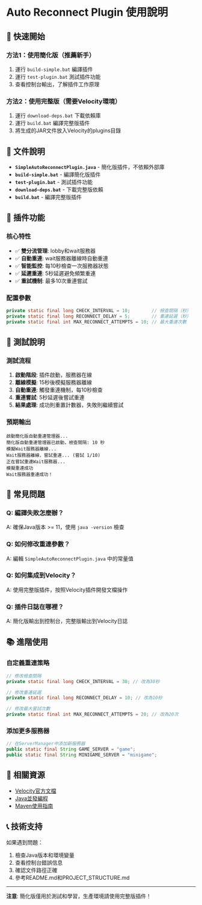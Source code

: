 # Auto Reconnect Plugin 使用說明

## 🚀 快速開始

### 方法1：使用簡化版（推薦新手）
1. 運行 `build-simple.bat` 編譯插件
2. 運行 `test-plugin.bat` 測試插件功能
3. 查看控制台輸出，了解插件工作原理

### 方法2：使用完整版（需要Velocity環境）
1. 運行 `download-deps.bat` 下載依賴庫
2. 運行 `build.bat` 編譯完整版插件
3. 將生成的JAR文件放入Velocity的plugins目錄

## 📁 文件說明

- **`SimpleAutoReconnectPlugin.java`** - 簡化版插件，不依賴外部庫
- **`build-simple.bat`** - 編譯簡化版插件
- **`test-plugin.bat`** - 測試插件功能
- **`download-deps.bat`** - 下載完整版依賴
- **`build.bat`** - 編譯完整版插件

## 🔧 插件功能

### 核心特性
- ✅ **雙分流管理**: lobby和wait服務器
- ✅ **自動重連**: wait服務器離線時自動重連
- ✅ **智能監控**: 每10秒檢查一次服務器狀態
- ✅ **延遲重連**: 5秒延遲避免頻繁重連
- ✅ **重試機制**: 最多10次重連嘗試

### 配置參數
```java
private static final long CHECK_INTERVAL = 10;        // 檢查間隔（秒）
private static final long RECONNECT_DELAY = 5;        // 重連延遲（秒）
private static final int MAX_RECONNECT_ATTEMPTS = 10; // 最大重連次數
```

## 🧪 測試說明

### 測試流程
1. **啟動階段**: 插件啟動，服務器在線
2. **離線模擬**: 15秒後模擬服務器離線
3. **自動重連**: 觸發重連機制，每10秒檢查
4. **重連嘗試**: 5秒延遲後嘗試重連
5. **結果處理**: 成功則重置計數器，失敗則繼續嘗試

### 預期輸出
```
啟動簡化版自動重連管理器...
簡化版自動重連管理器已啟動，檢查間隔: 10 秒
模擬Wait服務器離線...
Wait服務器離線，嘗試重連... (嘗試 1/10)
正在嘗試重連Wait服務器...
模擬重連成功
Wait服務器重連成功！
```

## 🚨 常見問題

### Q: 編譯失敗怎麼辦？
A: 確保Java版本 >= 11，使用 `java -version` 檢查

### Q: 如何修改重連參數？
A: 編輯 `SimpleAutoReconnectPlugin.java` 中的常量值

### Q: 如何集成到Velocity？
A: 使用完整版插件，按照Velocity插件開發文檔操作

### Q: 插件日誌在哪裡？
A: 簡化版輸出到控制台，完整版輸出到Velocity日誌

## 📚 進階使用

### 自定義重連策略
```java
// 修改檢查間隔
private static final long CHECK_INTERVAL = 30; // 改為30秒

// 修改重連延遲
private static final long RECONNECT_DELAY = 10; // 改為10秒

// 修改最大嘗試次數
private static final int MAX_RECONNECT_ATTEMPTS = 20; // 改為20次
```

### 添加更多服務器
```java
// 在ServerManager中添加新服務器
public static final String GAME_SERVER = "game";
public static final String MINIGAME_SERVER = "minigame";
```

## 🔗 相關資源

- [Velocity官方文檔](https://docs.velocitypowered.com/)
- [Java並發編程](https://docs.oracle.com/javase/tutorial/essential/concurrency/)
- [Maven使用指南](https://maven.apache.org/guides/)

## 📞 技術支持

如果遇到問題：
1. 檢查Java版本和環境變量
2. 查看控制台錯誤信息
3. 確認文件路徑正確
4. 參考README.md和PROJECT_STRUCTURE.md

---

**注意**: 簡化版僅用於測試和學習，生產環境請使用完整版插件！
